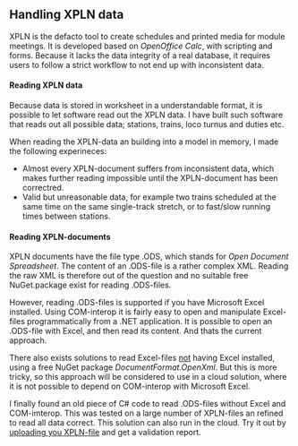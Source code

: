 ## Handling XPLN data
XPLN is the defacto tool to create schedules and printed media for module meetings.
It is developed based on *OpenOffice Calc*, with scripting and forms. 
Because it lacks the data integrity of a real database, it requires users to
follow a strict workflow to not end up with inconsistent data.

#### Reading XPLN data 
Because data is stored in worksheet in a understandable format,
it is possible to let software read out the XPLN data.
I have built such software that reads out all possible data; 
stations, trains, loco turnus and duties etc.

When reading the XPLN-data an building into a model in memory, 
I made the following experineces:
- Almost every XPLN-document suffers from inconsistent data,
which makes further reading impossible until the XPLN-document has been correctred.
- Valid but unreasonable data, for example two trains scheduled at the same time on the same single-track stretch, 
or to fast/slow running times between stations.

#### Reading XPLN-documents
XPLN documents have the file type .ODS, which stands for *Open Document Spreadsheet*.
The content of an .ODS-file is a rather complex XML. 
Reading the raw XML is therefore out of the question and no suitable free NuGet.package exist for reading .ODS-files.

However, reading .ODS-files is supported if you have Microsoft Excel installed.
Using COM-interop it is fairly easy to open and manipulate Excel-files programmatically from a .NET application.
It is possible to open an .ODS-file with Excel, and then read its content. And thats the current approach.

There also exists solutions to read Excel-files <u>not</u> having Excel installed, using a free NuGet package 
*DocumentFormat.OpenXml*. But this is more tricky, so this approach will be considered to use in a cloud solution,
where it is not possible to depend on COM-interop with Microsoft Excel.

I finally found an old piece of C# code to read .ODS-files without Excel and COM-imterop.
This was tested on a large number of XPLN-files an refined to read all data correct.
This solution can also run in the cloud. Try it out by [uploading you XPLN-file](https://timetableplanning.azurewebsites.net/xpln) and get a validation report.
